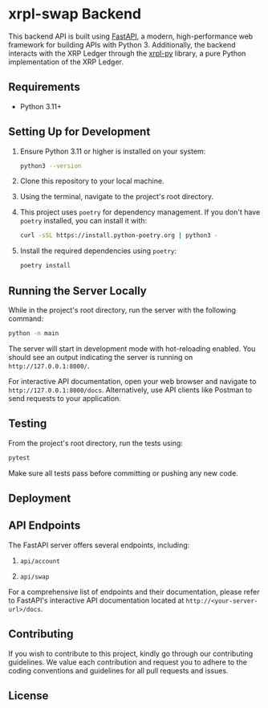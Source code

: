 # xrpl-swap Backend

This backend API is built using [FastAPI](https://fastapi.tiangolo.com/), a modern, high-performance web framework for building APIs with Python 3. Additionally, the backend interacts with the XRP Ledger through the [xrpl-py](https://xrpl-py.readthedocs.io/en/stable/) library, a pure Python implementation of the XRP Ledger.

## Requirements

-   Python 3.11+

## Setting Up for Development

1. Ensure Python 3.11 or higher is installed on your system:

    ```bash
    python3 --version
    ```

2. Clone this repository to your local machine.

3. Using the terminal, navigate to the project's root directory.

4. This project uses `poetry` for dependency management. If you don't have `poetry` installed, you can install it with:

    ```bash
    curl -sSL https://install.python-poetry.org | python3 -
    ```

5. Install the required dependencies using `poetry`:
    ```bash
    poetry install
    ```

## Running the Server Locally

While in the project's root directory, run the server with the following command:

```bash
python -m main
```

The server will start in development mode with hot-reloading enabled. You should see an output indicating the server is running on `http://127.0.0.1:8000/`.

For interactive API documentation, open your web browser and navigate to `http://127.0.0.1:8000/docs`. Alternatively, use API clients like Postman to send requests to your application.

## Testing

From the project's root directory, run the tests using:

```bash
pytest
```

Make sure all tests pass before committing or pushing any new code.

## Deployment

## API Endpoints

The FastAPI server offers several endpoints, including:

1. `api/account`

2. `api/swap`

For a comprehensive list of endpoints and their documentation, please refer to FastAPI's interactive API documentation located at `http://<your-server-url>/docs`.

## Contributing

If you wish to contribute to this project, kindly go through our contributing guidelines. We value each contribution and request you to adhere to the coding conventions and guidelines for all pull requests and issues.

## License
